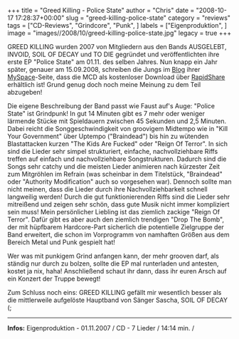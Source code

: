 +++
title = "Greed Killing - Police State"
author = "Chris"
date = "2008-10-17 17:28:37+00:00"
slug = "greed-killing-police-state"
category = "reviews"
tags = ["CD-Reviews", "Grindcore", "Punk", ]
labels = ["Eigenproduktion", ]
image = "images//2008/10/greed-killing-police-state.jpg"
legacy = true
+++


GREED KILLING wurden 2007 von Mitgliedern aus den Bands AUSGELEBT, INVOID, SOIL OF DECAY und TO DIE gegründet und veröffentlichten ihre erste EP "Police State" am 01.11. des selben Jahres. Nun knapp ein Jahr später, genauer am 15.09.2008, schreiben die Jungs im <a href="http://blogs.myspace.com/index.cfm?fuseaction=blog.ListAll&amp;friendID=207000136">Blog</a> ihrer <a href="http://www.myspace.com/greedkillingmusic">MySpace</a>-Seite, dass die MCD als kostenloser Download über <a href="http://rapidshare.com/files/145544295/Greed_Killing_-_Police_State.rar.html">RapidShare</a> erhältlich ist! Grund genug doch noch meine Meinung zu dem Teil abzugeben!

Die eigene Beschreibung der Band passt wie Faust auf's Auge: "Police State" ist Grindpunk! In gut 14 Minuten gibt es 7 mehr oder weniger lärmende Stücke mit Spieldauern zwischen 45 Sekunden und 2,5 Minuten. Dabei reicht die Songgeschwindigkeit von groovigem Midtempo wie in "Kill Your Government" über Uptempo ("Braindead") bis hin zu wütenden Blastattacken kurzen "The Kids Are Fucked" oder "Reign Of Terror". In sich sind die Lieder sehr simpel strukturiert, einfache, nachvollziehbare Riffs treffen auf einfach und nachvollziehbare Songstrukturen. Dadurch sind die Songs sehr catchy und die meisten Lieder animieren nach kürzester Zeit zum Mitgröhlen im Refrain (was scheinbar in dem Titelstück, "Braindead" oder "Authority Modification" auch so vorgesehen war). Dennoch sollte man nicht meinen, dass die Lieder durch ihre Nachvollziehbarkeit schnell langweilig werden! Durch die gut funktionierenden Riffs sind die Lieder sehr mitreißend und zeigen sehr schön, dass gute Musik nicht immer kompliziert sein muss!
Mein persönlicher Liebling ist das ziemlich zackige "Reign Of Terror". Dafür gibt es aber auch den ziemlich trendigen "Drop The Bomb", der mit hüpfbarem Hardcore-Part sicherlich die potentielle Zielgruppe der Band erweitert, die schon im Vorprogramm von namhaften Größen aus dem Bereich Metal und Punk gespielt hat!

Wer was mit punkigem Grind anfangen kann, der mehr grooven darf, als ständig nur durch zu bolzen, sollte die EP mal runterladen und antesten, kostet ja nix, haha! Anschließend schaut ihr dann, dass ihr euren Arsch auf ein Konzert der Truppe bewegt!

Zum Schluss noch eins: GREED KILLING gefällt mir wesentlich besser als die mittlerweile aufgelöste Hauptband von Sänger Sascha, SOIL OF DECAY (;



---
**Infos:**
Eigenproduktion - 01.11.2007 / 
CD - 7 Lieder / 14:14 min. / 
